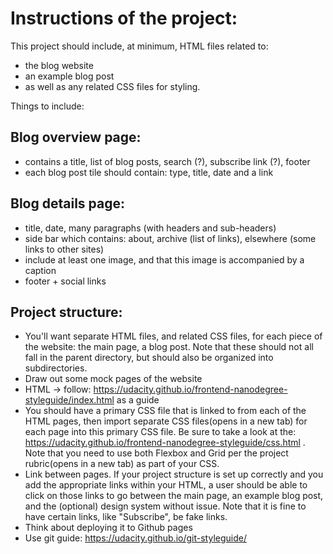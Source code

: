 # Instructions of the project:

This project should include, at minimum, HTML files related to: 
- the blog website
- an example blog post
- as well as any related CSS files for styling.

Things to include:
## Blog overview page:
- contains a title, list of blog posts, search (?), subscribe link (?), footer
- each blog post tile should contain: type, title, date and a link

## Blog details page:
- title, date, many paragraphs (with headers and sub-headers)
- side bar which contains: about, archive (list of links), elsewhere (some links to other sites)
- include at least one image, and that this image is accompanied by a caption
- footer + social links

## Project structure:
- You'll want separate HTML files, and related CSS files, for each piece of the website: the main page, a blog post. Note that these should not all fall in the parent directory, but should also be organized into subdirectories.
- Draw out some mock pages of the website
- HTML -> follow: https://udacity.github.io/frontend-nanodegree-styleguide/index.html as a guide
- You should have a primary CSS file that is linked to from each of the HTML pages, then import separate CSS files(opens in a new tab) for each page into this primary CSS file. Be sure to take a look at the: https://udacity.github.io/frontend-nanodegree-styleguide/css.html . Note that you need to use both Flexbox and Grid per the project rubric(opens in a new tab) as part of your CSS.
- Link between pages. If your project structure is set up correctly and you add the appropriate links within your HTML, a user should be able to click on those links to go between the main page, an example blog post, and the (optional) design system without issue. Note that it is fine to have certain links, like "Subscribe", be fake links.
- Think about deploying it to Github pages
- Use git guide: https://udacity.github.io/git-styleguide/
